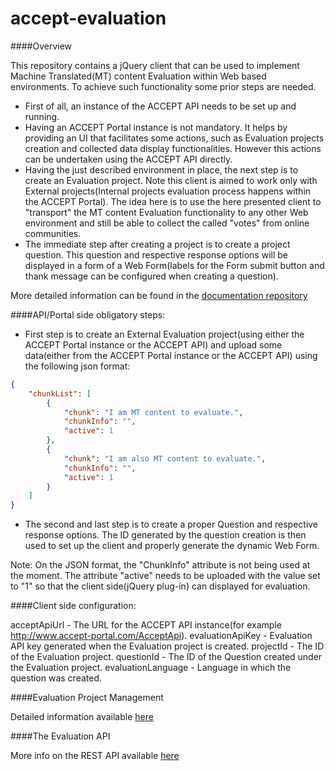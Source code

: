 accept-evaluation
=================

####Overview

This repository contains a jQuery client that can be used to implement Machine Translated(MT) content Evaluation within Web based environments. To achieve such functionality some prior steps are needed.

- First of all, an instance of the ACCEPT API needs to be set up and running.
- Having an ACCEPT Portal instance is not mandatory. It helps by providing an UI that facilitates some actions, such as Evaluation projects creation and collected data display functionalities. However this actions can be undertaken using the ACCEPT API directly. 
- Having the just described environment in place, the next step is to create an Evaluation project. Note this client is aimed to work only with External projects(Internal projects evaluation process happens within the ACCEPT Portal). The idea here is to use the here presented client to "transport" the MT content Evaluation functionality to any other Web environment and still be able to collect the called "votes" from online communities. 
- The immediate step after creating a project is to create a project question. This question and respective response options will be displayed in a form of a Web Form(labels for the Form submit button and thank message can be configured when creating a question).

More detailed information can be found in the [documentation repository](../../../../accept-project/accept-docs//tree/master/evaluation)

####API/Portal side obligatory steps:

- First step is to create an External Evaluation project(using either the ACCEPT Portal instance or the ACCEPT API) and upload some data(either from the ACCEPT Portal instance or the ACCEPT API) using the following json format:

```json
{
    "chunkList": [
        {
            "chunk": "I am MT content to evaluate.",
            "chunkInfo": "",
            "active": 1
        },
        {
            "chunk": "I am also MT content to evaluate.",
            "chunkInfo": "",
            "active": 1
        }
    ]
}
```

- The second and last step is to create a proper Question and respective response options. The ID generated by the question creation is then used to set up the client and properly generate the dynamic Web Form. 

Note: On the JSON format, the "ChunkInfo" attribute is not being used at the moment. The attribute "active" needs to be uploaded with the value set to "1" so that the client side(jQuery plug-in) can displayed for evaluation.

####Client side configuration:

acceptApiUrl - The URL for the ACCEPT API instance(for example http://www.accept-portal.com/AcceptApi).
evaluationApiKey - Evaluation API key generated when the Evaluation project is created.
projectId - The ID of the Evaluation project.
questionId - The ID of the Question created under the Evaluation project.
evaluationLanguage - Language in which the question was created.

####Evaluation Project Management

Detailed information available [here](https://github.com/accept-project/accept-docs/blob/master/evaluation/management.rst)

####The Evaluation API

More info on the REST API available [here](https://github.com/accept-project/accept-docs/blob/master/evaluation/api.rst)





